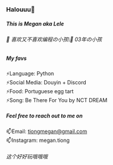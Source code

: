 
<!--
**lelemegan/lelemegan** is a ✨ _special_ ✨ repository because its `README.md` (this file) appears on your GitHub profile.

Here are some ideas to get you started:

- 🔭 I’m currently working on ...
- 🌱 I’m currently learning ...
- 👯 I’m looking to collaborate on ...
- 🤔 I’m looking for help with ...
- 💬 Ask me about ...
- 📫 How to reach me: ...
- 😄 Pronouns: ...
- ⚡ Fun fact: ...
-->

### Halouuu👋
##### This is Megan aka Lele
###### 🍦 喜欢又不喜欢编程の小孩\🍦 03年の小孩


##### My favs
⚡Language: Python\
⚡Social Media: Douyin + Discord\
⚡Food: Portuguese egg tart\
⚡Song: Be There For You by NCT DREAM


##### Feel free to reach out to me on
📫Email: tiongmegan@gmail.com\
📫Instagram: megan.tiong


###### 这个好好玩哦哦哦
